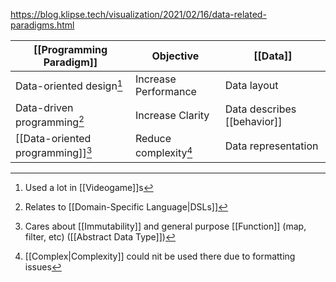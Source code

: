 https://blog.klipse.tech/visualization/2021/02/16/data-related-paradigms.html

| [[Programming Paradigm]]          | Objective             | [[Data]]                    |
| --------------------------------- | --------------------- | --------------------------- |
| Data-oriented design[^1]          | Increase Performance  | Data layout                 |
| Data-driven programming[^2]       | Increase Clarity      | Data describes [[behavior]] |
| [[Data-oriented programming]][^3] | Reduce complexity[^4] | Data representation         |

[^1]: Used a lot in [[Videogame]]s

[^2]: Relates to [[Domain-Specific Language|DSLs]]

[^3]: Cares about [[Immutability]] and general purpose [[Function]] (map, filter, etc) ([[Abstract Data Type]])

[^4]: [[Complex|Complexity]] could nit be used there due to formatting issues
